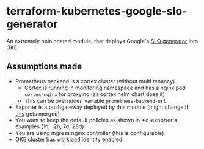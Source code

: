 # terraform-kubernetes-google-slo-generator

An extremely opinionated module, that deploys Google's 
[SLO generator](https://github.com/google/slo-generator/) into GKE.

## Assumptions made

* Prometheus backend is a cortex cluster (without multi tenancy)
  * Cortex is running in monitoring namespace and has a nginx pod `cortex-nginx` for proxying (as cortex helm chart does it)
  * This can be overridden variable `prometheus-backend-url`
* Exporter is a pushgateway deployed by this module (might change if [this](https://github.com/google/slo-generator/pull/209) gets merged)
* You want to keep the default policies as shown in slo-exporter's examples (1h, 12h, 7d, 28d)
* You are using ingress nginx controller (this is configurable)
* GKE cluster has [workload identity](https://cloud.google.com/kubernetes-engine/docs/how-to/workload-identity) enabled
